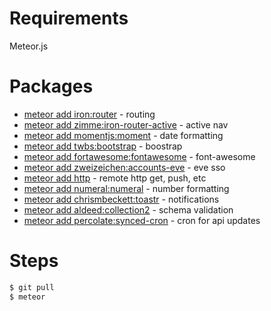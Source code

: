 # Requirements
Meteor.js
# Packages
* [meteor add iron:router](https://atmospherejs.com/iron/router) - routing
* [meteor add zimme:iron-router-active](https://atmospherejs.com/zimme/iron-router-active) - active nav
* [meteor add momentjs:moment](https://atmospherejs.com/momentjs/moment) - date formatting
* [meteor add twbs:bootstrap](https://atmospherejs.com/twbs/bootstrap) - boostrap
* [meteor add fortawesome:fontawesome](https://atmospherejs.com/fortawesome/fontawesome) - font-awesome
* [meteor add zweizeichen:accounts-eve](https://atmospherejs.com/zweizeichen/accounts-eve) - eve sso
* [meteor add http](https://atmospherejs.com/meteor/http) - remote http get, push, etc
* [meteor add numeral:numeral](https://atmospherejs.com/numeral/numeral) - number formatting
* [meteor add chrismbeckett:toastr](https://atmospherejs.com/chrismbeckett/toastr) - notifications
* [meteor add aldeed:collection2](https://atmospherejs.com/aldeed/collection2) - schema validation
* [meteor add percolate:synced-cron](https://atmospherejs.com/percolate/synced-cron) - cron for api updates

# Steps
```sh
$ git pull
$ meteor
```

